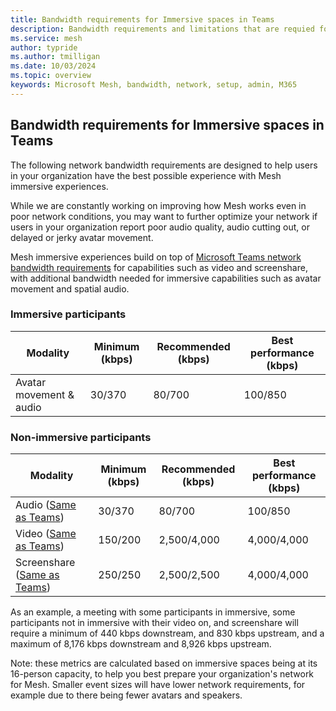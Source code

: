 ```yaml
---
title: Bandwidth requirements for Immersive spaces in Teams
description: Bandwidth requirements and limitations that are requied for users to acecss Microsoft Mesh on their networks.
ms.service: mesh
author: typride
ms.author: tmilligan
ms.date: 10/03/2024
ms.topic: overview
keywords: Microsoft Mesh, bandwidth, network, setup, admin, M365
---
```


## Bandwidth requirements for Immersive spaces in Teams

The following network bandwidth requirements are designed to help users in your organization have the best possible experience with Mesh immersive experiences.

While we are constantly working on improving how Mesh works even in poor network conditions, you may want to further optimize your network if users in your organization report poor audio quality, audio cutting out, or delayed or jerky avatar movement.

Mesh immersive experiences build on top of [Microsoft Teams network bandwidth requirements](/microsoftteams/prepare-network#bandwidth-requirements) for capabilities such as video and screenshare, with additional bandwidth needed for immersive capabilities such as avatar movement and spatial audio.

### Immersive participants

| **Modality**             | **Minimum (kbps)** | **Recommended (kbps)** | **Best performance (kbps)** |
|--------------------------|--------------------|------------------------|-----------------------------|
| Avatar movement  & audio | 30/370             | 80/700                 | 100/850                     |

### Non-immersive participants

| **Modality**                     | **Minimum (kbps)** | **Recommended (kbps)** | **Best performance (kbps)** |
|----------------------------------|--------------------|------------------------|-----------------------------|
| Audio ([Same as Teams](/microsoftteams/prepare-network#bandwidth-requirements))        | 30/370             | 80/700                 | 100/850                     |
| Video ([Same as Teams](/microsoftteams/prepare-network#bandwidth-requirements)) | 150/200              | 2,500/4,000                      | 4,000/4,000                           |
| Screenshare ([Same as Teams](/microsoftteams/prepare-network#bandwidth-requirements))              | 250/250            | 2,500/2,500            | 4,000/4,000                 |

As an example, a meeting with some participants in immersive, some participants not in immersive with their video on, and screenshare will require a minimum of 440 kbps downstream, and 830 kbps upstream, and a maximum of 8,176 kbps downstream and 8,926 kbps upstream.

Note: these metrics are calculated based on immersive spaces being at its 16-person capacity, to help you best prepare your organization's network for Mesh. Smaller event sizes will have lower network requirements, for example due to there being fewer avatars and speakers.
